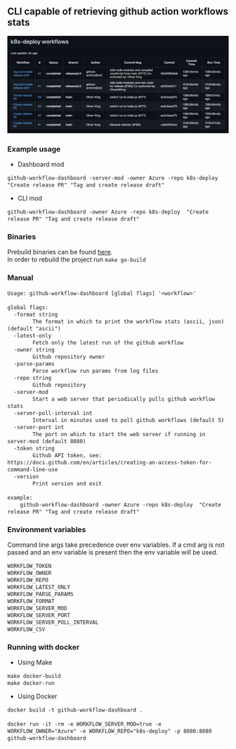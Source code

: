 ## CLI capable of retrieving github action workflows stats

![dashboard-image](./assets/github-workflow-dashboard.png)

### Example usage

- Dashboard mod
```shell
github-workflow-dashboard -server-mod -owner Azure -repo k8s-deploy  "Create release PR" "Tag and create release draft"
```

- CLI mod
```shell
github-workflow-dashboard -owner Azure -repo k8s-deploy  "Create release PR" "Tag and create release draft"
```

### Binaries
Prebuild binaries can be found [here](./bin/).  
In order to rebuild the project run `make go-build`

### Manual

```shell
Usage: github-workflow-dashboard [global flags] '<workflow>'

global flags:
  -format string
    	The format in which to print the workflow stats (ascii, json) (default "ascii")
  -latest-only
    	Fetch only the latest run of the github workflow
  -owner string
    	Github repository owner
  -parse-params
    	Parse workflow run params from log files
  -repo string
    	Github repository
  -server-mod
    	Start a web server that periodically pulls github workflow stats
  -server-poll-interval int
    	Interval in minutes used to poll github workflows (default 5)
  -server-port int
    	The port on which to start the web server if running in server-mod (default 8080)
  -token string
    	Github API token, see: https://docs.github.com/en/articles/creating-an-access-token-for-command-line-use
  -version
    	Print version and exit

example:
	github-workflow-dashboard -owner Azure -repo k8s-deploy  "Create release PR" "Tag and create release draft"
```

### Environment variables
Command line args take precedence over env variables. If a cmd arg is not passed and an env variable is present then the env variable will be used.

```
WORKFLOW_TOKEN
WORKFLOW_OWNER
WORKFLOW_REPO
WORKFLOW_LATEST_ONLY
WORKFLOW_PARSE_PARAMS
WORKFLOW_FORMAT
WORKFLOW_SERVER_MOD
WORKFLOW_SERVER_PORT 
WORKFLOW_SERVER_POLL_INTERVAL
WORKFLOW_CSV
```

### Running with docker

- Using Make
```shell
make docker-build
make docker-run
```

- Using Docker
```shell
docker build -t github-workflow-dashboard .

docker run -it -rm -e WORKFLOW_SERVER_MOD=true -e WORKFLOW_OWNER="Azure" -e WORKFLOW_REPO="k8s-deploy" -p 8080:8080 github-workflow-dashboard
```


